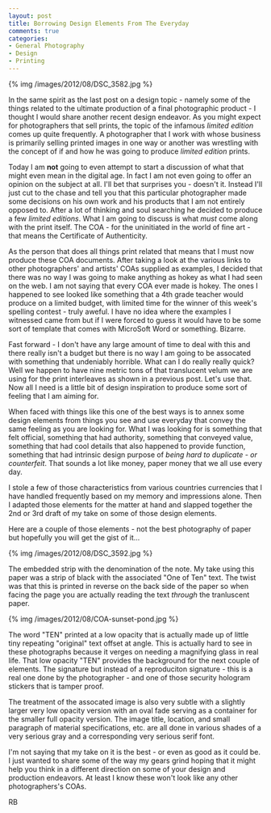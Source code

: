 ```yaml
---
layout: post
title: Borrowing Design Elements From The Everyday
comments: true
categories:
- General Photography
- Design
- Printing
---
```

{% img  /images/2012/08/DSC_3582.jpg %}

In the same spirit as the last post on a design topic - namely some of the things related to the ultimate production of a final photographic product - I thought I would share another recent design endeavor. As you might expect for photographers that sell prints, the topic of the infamous *limited edition* comes up quite frequently. A photographer that I work with whose business is primarily selling printed images in one way or another was wrestling with the concept of if and how he was going to produce *limited edition* prints.

<!--more-->

Today I am **not** going to even attempt to start a discussion of what that might even mean in the digital age. In fact I am not even going to offer an opinion on the subject at all. I'll bet that surprises you - doesn't it. Instead I'll just cut to the chase and tell you that this particular photographer made some decisions on his own work and his products that I am not entirely opposed to. After a lot of thinking and soul searching he decided to produce a few *limited editions*. What I am going to discuss is what *must* come along with the print itself. The COA - for the uninitiated in the world of fine art - that means the Certificate of Authenticity.

As the person that does all things print related that means that I must now produce these COA documents. After taking a look at the various links to other photographers' and artists' COAs supplied as examples, I decided that there was no way I was going to make anything as hokey as what I had seen on the web. I am not saying that every COA ever made is hokey. The ones I happened to see looked like something that a 4th grade teacher would produce on a limited budget, with limited time for the winner of this week's spelling contest - truly aweful. I have no idea where the examples I witnessed came from but if I were forced to guess it would have to be some sort of template that comes with MicroSoft Word or something. Bizarre.

Fast forward - I don't have any large amount of time to deal with this and there really isn't a budget but there is no way I am going to be assocated with something that undeniably horrible. What can I do really really quick? Well we happen to have nine metric tons of that translucent velum we are using for the print interleaves as shown in a previous post. Let's use that. Now all I need is a little bit of design inspiration to produce some sort of feeling that I am aiming for. 

When faced with things like this one of the best ways is to annex some design elements from things you see and use everyday that convey the same feeling as you are looking for. What I was looking for is something that felt official, something that had authority, something that conveyed value, something that had cool details that also happened to provide function, something that had intrinsic design purpose of *being hard to duplicate - or counterfeit*. That sounds a lot like money, paper money that we all use every day.

I stole a few of those characteristics from various countries currencies that I have handled frequently based on my memory and impressions alone. Then I adapted those elements for the matter at hand and slapped together the 2nd or 3rd draft of my take on some of those design elements.

Here are a couple of those elements - not the best photography of paper but hopefully you will get the gist of it…

{% img  /images/2012/08/DSC_3592.jpg %}

The embedded strip with the denomination of the note. My take using this paper was a strip of black with the associated "One of Ten" text. The twist was that this is printed in reverse on the back side of the paper so when facing the page you are actually reading the text *through* the tranluscent paper.
 
{% img  /images/2012/08/COA-sunset-pond.jpg %}

The word "TEN" printed at a low opacity that is actually made up of little tiny repeating "original" text offset at angle. This is actually hard to see in these photographs because it verges on needing a magnifying glass in real life. That low opacity "TEN" provides the background for the next couple of elements. The signature but instead of a reproduciton signature - this is a real one done by the photographer - and one of those security hologram stickers that is tamper proof.

The treatment of the assocated image is also very subtle with a slightly larger very low opacity version with an oval fade serving as a container for the smaller full opacity version. The image title, location, and small paragraph of material specifications, etc. are all done in various shades of a very serious gray and a corresponding very serious serif font.

I'm not saying that my take on it is the best - or even as good as it could be. I just wanted to share some of the way my gears grind hoping that it might help you think in a different direction on some of your design and production endeavors. At least I know these won't look like any other photographers's COAs.

RB

